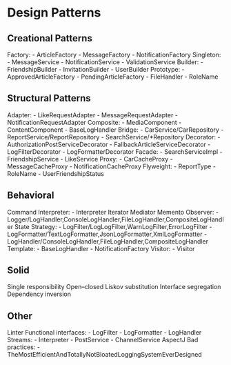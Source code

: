 # Design Patterns

## Creational Patterns
Factory:
    - ArticleFactory
    - MessageFactory
    - NotificationFactory
Singleton:
    - MessageService
    - NotificationService
    - ValidationService
Builder:
    - FriendshipBuilder
    - InvitationBuilder
    - UserBuilder
Prototype:
    - ApprovedArticleFactory
    - PendingArticleFactory
    - FileHandler
    - RoleName

## Structural Patterns
Adapter:
    - LikeRequestAdapter
    - MessageRequestAdapter
    - NotificationRequestAdapter
Composite:
    - MediaComponent
    - ContentComponent
    - BaseLogHandler
Bridge:
    - CarService/CarRepository
    - ReportService/ReportRepository
    - SearchService/*Repository
Decorator:
    - AuthorizationPostServiceDecorator
    - FallbackArticleServiceDecorator
    - LogFilterDecorator
    - LogFormatterDecorator
Facade:
    - SearchServiceImpl
    - FriendshipService
    - LikeService
Proxy:
    - CarCacheProxy
    - MessageCacheProxy
    - NotificationCacheProxy
Flyweight:
    - ReportType
    - RoleName
    - UserFriendshipStatus

## Behavioral
Command
Interpreter:
    - Interpreter
Iterator
Mediator
Memento
Observer:
    - Logger/LogHandler,ConsoleLogHandler,FileLogHandler,CompositeLogHandler
State
Strategy:
    - LogFilter/LogLogFilter,WarnLogFilter,ErrorLogFilter
    - LogFormatter/TextLogFormatter,JsonLogFormatter,XmlLogFormatter
    - LogHandler/ConsoleLogHandler,FileLogHandler,CompositeLogHandler
Template:
    - BaseLogHandler
    - NotificationFactory
Visitor:
    - Visitor

## Solid

Single responsibility
Open–closed
Liskov substitution
Interface segregation
Dependency inversion

## Other
Linter
Functional interfaces:
    - LogFilter
    - LogFormatter
    - LogHandler
Streams:
    - Interpreter
    - PostService
    - ChannelService
AspectJ
Bad practices:
    - TheMostEfficientAndTotallyNotBloatedLoggingSystemEverDesigned
